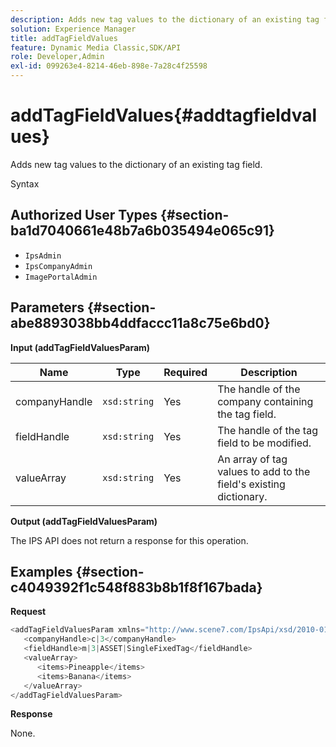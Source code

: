 ```yaml
---
description: Adds new tag values to the dictionary of an existing tag field.
solution: Experience Manager
title: addTagFieldValues
feature: Dynamic Media Classic,SDK/API
role: Developer,Admin
exl-id: 099263e4-8214-46eb-898e-7a28c4f25598
---
```

# addTagFieldValues{#addtagfieldvalues}

Adds new tag values to the dictionary of an existing tag field.

 Syntax 

## Authorized User Types {#section-ba1d7040661e48b7a6b035494e065c91}

* `IpsAdmin` 
* `IpsCompanyAdmin` 
* `ImagePortalAdmin`

## Parameters {#section-abe8893038bb4ddfaccc11a8c75e6bd0}

**Input (addTagFieldValuesParam)** 

|  Name  | Type  | Required  | Description  |
|---|---|---|---|
|  companyHandle  | `xsd:string`  | Yes  | The handle of the company containing the tag field.  |
|  fieldHandle  | `xsd:string`  | Yes  | The handle of the tag field to be modified.  |
|  valueArray  | `xsd:string`  | Yes  | An array of tag values to add to the field's existing dictionary.  |

**Output (addTagFieldValuesParam)**

The IPS API does not return a response for this operation.

## Examples {#section-c4049392f1c548f883b8b1f8f167bada}

**Request** 

```java
<addTagFieldValuesParam xmlns="http://www.scene7.com/IpsApi/xsd/2010-01-31">
   <companyHandle>c|3</companyHandle>
   <fieldHandle>m|3|ASSET|SingleFixedTag</fieldHandle>
   <valueArray>
      <items>Pineapple</items>
      <items>Banana</items>
   </valueArray>
</addTagFieldValuesParam>
```

**Response**

None.
